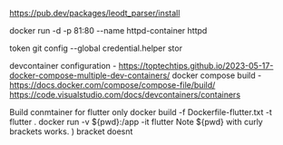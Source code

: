 https://pub.dev/packages/leodt_parser/install

docker run -d -p 81:80 --name httpd-container httpd

token
git config --global credential.helper stor


devcontainer configuration - https://toptechtips.github.io/2023-05-17-docker-compose-multiple-dev-containers/
docker compose build - https://docs.docker.com/compose/compose-file/build/
https://code.visualstudio.com/docs/devcontainers/containers


Build conmtainer for flutter only
 docker build -f Dockerfile-flutter.txt -t flutter .
 docker run -v ${pwd}:/app -it flutter
Note ${pwd} with curly brackets works. ) bracket doesnt

